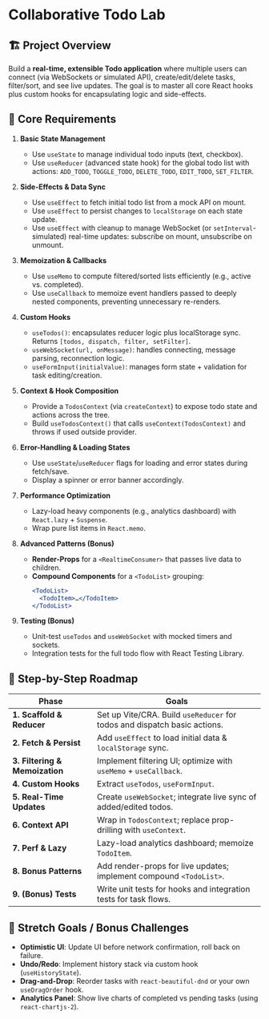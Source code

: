 # Collaborative Todo Lab

## 🏗️ Project Overview
Build a **real-time, extensible Todo application** where multiple users can connect (via WebSockets or simulated API), create/edit/delete tasks, filter/sort, and see live updates. The goal is to master all core React hooks plus custom hooks for encapsulating logic and side-effects.

## 🚩 Core Requirements

1. **Basic State Management**  
   - Use `useState` to manage individual todo inputs (text, checkbox).  
   - Use `useReducer` (advanced state hook) for the global todo list with actions: `ADD_TODO`, `TOGGLE_TODO`, `DELETE_TODO`, `EDIT_TODO`, `SET_FILTER`.

2. **Side-Effects & Data Sync**  
   - Use `useEffect` to fetch initial todo list from a mock API on mount.  
   - Use `useEffect` to persist changes to `localStorage` on each state update.  
   - Use `useEffect` with cleanup to manage WebSocket (or `setInterval`-simulated) real-time updates: subscribe on mount, unsubscribe on unmount.

3. **Memoization & Callbacks**  
   - Use `useMemo` to compute filtered/sorted lists efficiently (e.g., active vs. completed).  
   - Use `useCallback` to memoize event handlers passed to deeply nested components, preventing unnecessary re-renders.

4. **Custom Hooks**  
   - `useTodos()`: encapsulates reducer logic plus localStorage sync. Returns `[todos, dispatch, filter, setFilter]`.  
   - `useWebSocket(url, onMessage)`: handles connecting, message parsing, reconnection logic.  
   - `useFormInput(initialValue)`: manages form state + validation for task editing/creation.

5. **Context & Hook Composition**  
   - Provide a `TodosContext` (via `createContext`) to expose todo state and actions across the tree.  
   - Build `useTodosContext()` that calls `useContext(TodosContext)` and throws if used outside provider.

6. **Error-Handling & Loading States**  
   - Use `useState`/`useReducer` flags for loading and error states during fetch/save.  
   - Display a spinner or error banner accordingly.

7. **Performance Optimization**  
   - Lazy-load heavy components (e.g., analytics dashboard) with `React.lazy` + `Suspense`.  
   - Wrap pure list items in `React.memo`.

8. **Advanced Patterns (Bonus)**  
   - **Render-Props** for a `<RealtimeConsumer>` that passes live data to children.  
   - **Compound Components** for a `<TodoList>` grouping:
     ```jsx
     <TodoList>
       <TodoItem>…</TodoItem>
     </TodoList>
     ```

9. **Testing (Bonus)**  
   - Unit-test `useTodos` and `useWebSocket` with mocked timers and sockets.  
   - Integration tests for the full todo flow with React Testing Library.

## 🔨 Step-by-Step Roadmap

| Phase                      | Goals                                                                 |
|----------------------------|-----------------------------------------------------------------------|
| **1. Scaffold & Reducer**  | Set up Vite/CRA. Build `useReducer` for todos and dispatch basic actions. |
| **2. Fetch & Persist**     | Add `useEffect` to load initial data & `localStorage` sync.          |
| **3. Filtering & Memoization** | Implement filtering UI; optimize with `useMemo` + `useCallback`.     |
| **4. Custom Hooks**        | Extract `useTodos`, `useFormInput`.                                  |
| **5. Real-Time Updates**   | Create `useWebSocket`; integrate live sync of added/edited todos.    |
| **6. Context API**         | Wrap in `TodosContext`; replace prop-drilling with `useContext`.      |
| **7. Perf & Lazy**         | Lazy-load analytics dashboard; memoize `TodoItem`.                   |
| **8. Bonus Patterns**      | Add render-props for live updates; implement compound `<TodoList>`.  |
| **9. (Bonus) Tests**       | Write unit tests for hooks and integration tests for task flows.      |

## 🎯 Stretch Goals / Bonus Challenges

- **Optimistic UI**: Update UI before network confirmation, roll back on failure.  
- **Undo/Redo**: Implement history stack via custom hook (`useHistoryState`).  
- **Drag-and-Drop**: Reorder tasks with `react-beautiful-dnd` or your own `useDragOrder` hook.  
- **Analytics Panel**: Show live charts of completed vs pending tasks (using `react-chartjs-2`).

